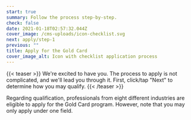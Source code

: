 ```yaml
---
start: true
summary: Follow the process step-by-step.
check: false
date: 2021-01-18T02:57:32.044Z
cover_image: /cms-uploads/icon-checklist.svg
next: apply/step-1
previous: ""
title: Apply for the Gold Card
cover_image_alt: Icon with checklist application process
---
```

{{< teaser >}}
We're excited to have you. The process to apply is not complicated, and we'll lead you through it. First, click/tap "Next" to determine how you may qualify.
{{< /teaser >}}

Regarding qualification, professionals from eight different industries are eligible to apply for the Gold Card program. However, note that you may only apply under one field.